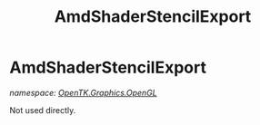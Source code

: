 ﻿---
title: AmdShaderStencilExport
---

# AmdShaderStencilExport
_namespace: [OpenTK.Graphics.OpenGL](N-OpenTK.Graphics.OpenGL.html)_

Not used directly.




